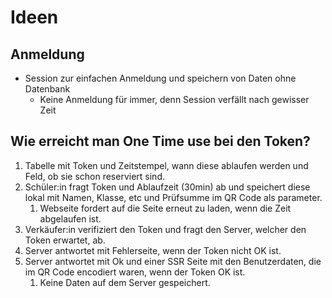 # Ideen

## Anmeldung

- Session zur einfachen Anmeldung und speichern von Daten ohne Datenbank
  - Keine Anmeldung für immer, denn Session verfällt nach gewisser Zeit

## Wie erreicht man One Time use bei den Token?

1. Tabelle mit Token und Zeitstempel, wann diese ablaufen werden und Feld, ob sie schon reserviert sind.
2. Schüler:in fragt Token und Ablaufzeit (30min) ab und speichert diese lokal mit Namen, Klasse, etc und Prüfsumme im QR Code als parameter.
   1. Webseite fordert auf die Seite erneut zu laden, wenn die Zeit abgelaufen ist.
3. Verkäufer:in verifiziert den Token und fragt den Server, welcher den Token erwartet, ab.
4. Server antwortet mit Fehlerseite, wenn der Token nicht OK ist.
5. Server antwortet mit Ok und einer SSR Seite mit den Benutzerdaten, die im QR Code encodiert waren, wenn der Token OK ist.
   1. Keine Daten auf dem Server gespeichert.
